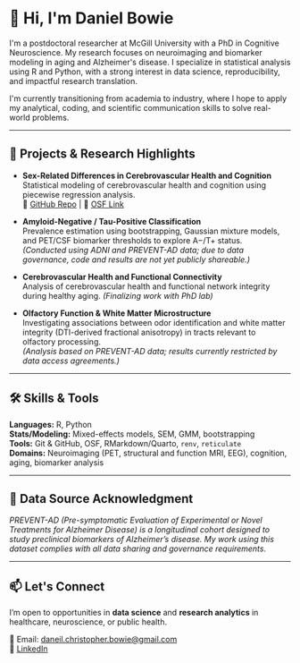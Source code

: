 # 👋 Hi, I'm Daniel Bowie

I'm a postdoctoral researcher at McGill University with a PhD in Cognitive Neuroscience. My research focuses on neuroimaging and biomarker modeling in aging and Alzheimer's disease. I specialize in statistical analysis using R and Python, with a strong interest in data science, reproducibility, and impactful research translation.

I'm currently transitioning from academia to industry, where I hope to apply my analytical, coding, and scientific communication skills to solve real-world problems.

---

## 🔬 Projects & Research Highlights

- **Sex-Related Differences in Cerebrovascular Health and Cognition**  
  Statistical modeling of cerebrovascular health and cognition using piecewise regression analysis.  
  📂 [GitHub Repo](https://github.com/danielbowie/neurovascular_aging_NBD) | 🔗 [OSF Link](https://osf.io/YOUR_OSF_LINK_HERE)

- **Amyloid-Negative / Tau-Positive Classification**  
  Prevalence estimation using bootstrapping, Gaussian mixture models, and PET/CSF biomarker thresholds to explore A−/T+ status.  
  *(Conducted using ADNI and PREVENT-AD data; due to data governance, code and results are not yet publicly shareable.)*
  
- **Cerebrovascular Health and Functional Connectivity**  
  Analysis of cerebrovascular health and functional network integrity during healthy aging. *(Finalizing work with PhD lab)*
  
- **Olfactory Function & White Matter Microstructure**  
  Investigating associations between odor identification and white matter integrity (DTI-derived fractional anisotropy) in tracts relevant to olfactory processing.  
  *(Analysis based on PREVENT-AD data; results currently restricted by data access agreements.)*


---

## 🛠️ Skills & Tools

**Languages:** R, Python  
**Stats/Modeling:** Mixed-effects models, SEM, GMM, bootstrapping  
**Tools:** Git & GitHub, OSF, RMarkdown/Quarto, `renv`, `reticulate`  
**Domains:** Neuroimaging (PET, structural and function MRI, EEG), cognition, aging, biomarker analysis

---

## 🧠 Data Source Acknowledgment

*PREVENT-AD (Pre-symptomatic Evaluation of Experimental or Novel Treatments for Alzheimer Disease) is a longitudinal cohort designed to study preclinical biomarkers of Alzheimer’s disease. My work using this dataset complies with all data sharing and governance requirements.*

---

## 📫 Let's Connect

I’m open to opportunities in **data science** and **research analytics** in healthcare, neuroscience, or public health.

📧 Email: daneil.christopher.bowie@gmail.com  
🔗 [LinkedIn](https://www.linkedin.com/in/daniel-bowie-86478819b)
